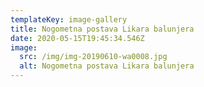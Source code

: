 ```yaml
---
templateKey: image-gallery
title: Nogometna postava Likara balunjera
date: 2020-05-15T19:45:34.546Z
image:
  src: /img/img-20190610-wa0008.jpg
  alt: Nogometna postava Likara balunjera
---
```

